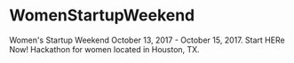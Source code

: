 # WomenStartupWeekend
Women's Startup Weekend October 13, 2017 - October 15, 2017. Start HERe Now! Hackathon for women located in Houston, TX. 
